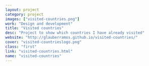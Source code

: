 ```yaml
---
layout: project
category: project
images: ["visited-countries.png"]
work: "Design and development"
title: "Visited countries"
desc: "Project to show which countries I have already visited"
website: "http://glauberramos.github.io/visited-countries/"
cover: "visited-countrieslogo.png"
class: "first"
link: "visited-countries.html"
name: "visited-countries"
---
```

